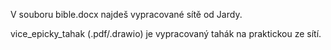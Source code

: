 V souboru bible.docx najdeš vypracované sítě od Jardy.

vice_epicky_tahak (.pdf/.drawio) je vypracovaný tahák na praktickou ze sítí.
